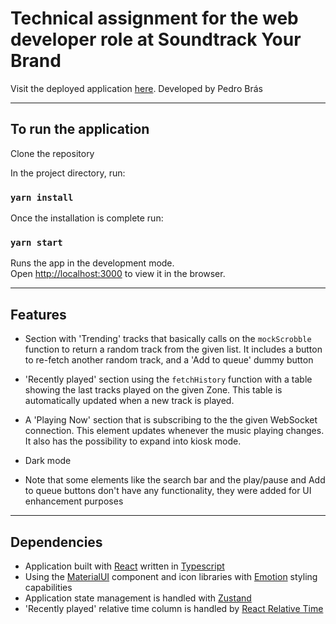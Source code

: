 # Technical assignment for the web developer role at Soundtrack Your Brand

Visit the deployed application [here](https://syb-pedro.netlify.app/). Developed by Pedro Brás

---

## To run the application

Clone the repository

In the project directory, run:

### `yarn install`

Once the installation is complete run:

### `yarn start`

Runs the app in the development mode.\
Open [http://localhost:3000](http://localhost:3000) to view it in the browser.

---

## Features

- Section with 'Trending' tracks that basically calls on the `mockScrobble` function to return a random track from the given list. It includes a button to re-fetch another random track, and a 'Add to queue' dummy button

- 'Recently played' section using the `fetchHistory` function with a table showing the last tracks played on the given Zone. This table is automatically updated when a new track is played.

- A 'Playing Now' section that is subscribing to the the given WebSocket connection. This element updates whenever the music playing changes. It also has the possibility to expand into kiosk mode.

- Dark mode

- Note that some elements like the search bar and the play/pause and Add to queue buttons don't have any functionality, they were added for UI enhancement purposes

---

## Dependencies

- Application built with [React](https://reactjs.org/) written in [Typescript](https://www.typescriptlang.org/)
- Using the [MaterialUI](https://mui.com/) component and icon libraries with [Emotion](https://emotion.sh/docs/introduction) styling capabilities
- Application state management is handled with [Zustand](https://github.com/pmndrs/zustand)
- 'Recently played' relative time column is handled by [React Relative Time](https://github.com/aharshac/react-relative-time#readme)
